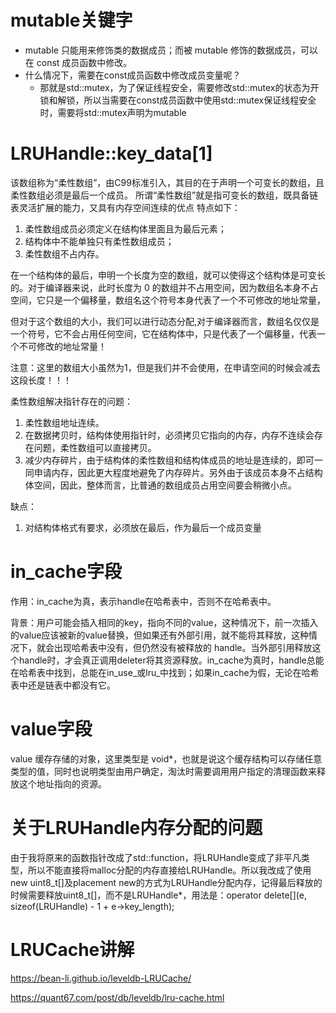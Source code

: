 # mutable关键字
- mutable 只能用来修饰类的数据成员；而被 mutable 修饰的数据成员，可以在 const 成员函数中修改。
- 什么情况下，需要在const成员函数中修改成员变量呢？
  - 那就是std::mutex，为了保证线程安全，需要修改std::mutex的状态为开锁和解锁，所以当需要在const成员函数中使用std::mutex保证线程安全时，需要将std::mutex声明为mutable

# LRUHandle::key_data[1]
该数组称为“柔性数组”，由C99标准引入，其目的在于声明一个可变长的数组，且柔性数组必须是最后一个成员。
所谓“柔性数组”就是指可变长的数组，既具备链表灵活扩展的能力，又具有内存空间连续的优点
特点如下：
1. 柔性数组成员必须定义在结构体里面且为最后元素；
2. 结构体中不能单独只有柔性数组成员；
3. 柔性数组不占内存。

在一个结构体的最后，申明一个长度为空的数组，就可以使得这个结构体是可变长的。对于编译器来说，此时长度为 0 的数组并不占用空间，因为数组名本身不占空间，它只是一个偏移量，数组名这个符号本身代表了一个不可修改的地址常量，

但对于这个数组的大小，我们可以进行动态分配,对于编译器而言，数组名仅仅是一个符号，它不会占用任何空间，它在结构体中，只是代表了一个偏移量，代表一个不可修改的地址常量！

注意：这里的数组大小虽然为1，但是我们并不会使用，在申请空间的时候会减去这段长度！！！

柔性数组解决指针存在的问题：
1. 柔性数组地址连续。
2. 在数据拷贝时，结构体使用指针时，必须拷贝它指向的内存，内存不连续会存在问题，柔性数组可以直接拷贝。
3. 减少内存碎片，由于结构体的柔性数组和结构体成员的地址是连续的，即可一同申请内存，因此更大程度地避免了内存碎片。另外由于该成员本身不占结构体空间，因此，整体而言，比普通的数组成员占用空间要会稍微小点。

缺点：
1. 对结构体格式有要求，必须放在最后，作为最后一个成员变量

# in_cache字段
作用：in_cache为真，表示handle在哈希表中，否则不在哈希表中。

背景：用户可能会插入相同的key，指向不同的value，这种情况下，前一次插入的value应该被新的value替换，但如果还有外部引用，就不能将其释放，这种情况下，就会出现哈希表中没有，但仍然没有被释放的 handle。当外部引用释放这个handle时，才会真正调用deleter将其资源释放。in_cache为真时，handle总能在哈希表中找到，总能在in_use_或lru_中找到；如果in_cache为假，无论在哈希表中还是链表中都没有它。
# value字段
value 缓存存储的对象，这里类型是 void*，也就是说这个缓存结构可以存储任意类型的值，同时也说明类型由用户确定，淘汰时需要调用用户指定的清理函数来释放这个地址指向的资源。

# 关于LRUHandle内存分配的问题
由于我将原来的函数指针改成了std::function，将LRUHandle变成了非平凡类型，所以不能直接将malloc分配的内存直接给LRUHandle。所以我改成了使用new uint8_t[]及placement new的方式为LRUHandle分配内存，记得最后释放的时候需要释放uint8_t[]，而不是LRUHandle*，用法是：operator delete[](e, sizeof(LRUHandle) - 1 + e->key_length);

# LRUCache讲解
https://bean-li.github.io/leveldb-LRUCache/

https://quant67.com/post/db/leveldb/lru-cache.html
